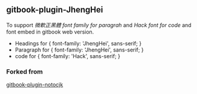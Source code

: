 ## gitbook-plugin-JhengHei

To support *微軟正黑體 font family for paragrah* and *Hack font for code* and font embed in gitbook web version.
- Headings for { font-family: 'JhengHei', sans-serif; }
- Paragraph for { font-family: 'JhengHei', sans-serif; }
- code for { font-family: 'Hack', sans-serif; }

### Forked from

[gitbook-plugin-notocjk](https://github.com/ycku/gitbook-plugin-notocjk)
